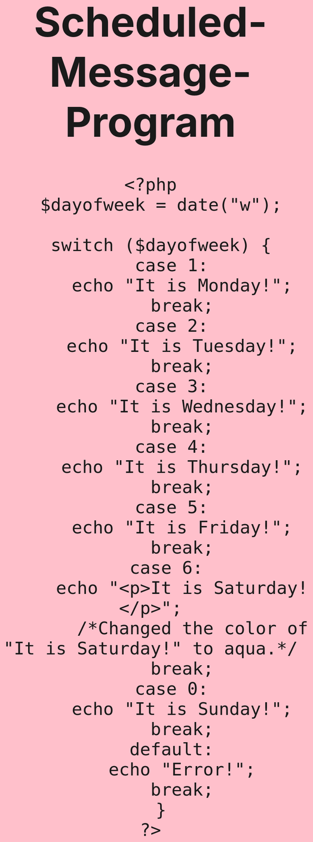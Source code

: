 # Scheduled-Message-Program
<!DOCTYPE html>
<html>
  <head>
    <meta charset="UTF-8">
    <title></title>
    <style>
        body {background-color: pink;
        text-align: center;
        font-size: 55px;
        } 
        /*Changed the background color, size of font, and centered the text.*/
        p{color: aqua;
          border: 5px solid DodgerBlue;
        }
        /*Added a border and changed color of the text*/
    </style>
  </head>
  <body>
       
    <?php
      $dayofweek = date("w");
        
      switch ($dayofweek) {
        case 1:
          echo "It is Monday!";
          break;
        case 2:
          echo "It is Tuesday!";
          break;
        case 3:
          echo "It is Wednesday!";
          break;
        case 4:
          echo "It is Thursday!";
          break;
        case 5:
          echo "It is Friday!";
          break;
        case 6: 
          echo "<p>It is Saturday!</p>";
            /*Changed the color of "It is Saturday!" to aqua.*/
          break;
        case 0:
          echo "It is Sunday!";
          break;
        default:
          echo "Error!";
          break;
      }
    ?>
  </body>
</html>
